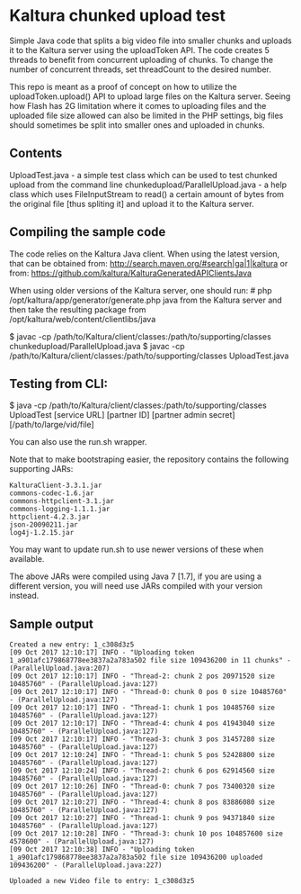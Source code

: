 # Kaltura chunked upload test
Simple Java code that splits a big video file into smaller chunks and uploads it to the Kaltura server using the uploadToken API.
The code creates 5 threads to benefit from concurrent uploading of chunks. To change the number of concurrent threads, set threadCount to the desired number.

This repo is meant as a proof of concept on how to utilize the uploadToken.upload() API to upload large files on the Kaltura server.
Seeing how Flash has 2G limitation where it comes to uploading files and the uploaded file size allowed can also be limited in the PHP settings, big files should sometimes be split into smaller ones and uploaded in chunks.


## Contents
UploadTest.java - a simple test class which can be used to test chunked upload from the command line
chunkedupload/ParallelUpload.java - a help class which uses FileInputStream to read() a certain amount of bytes from the original file [thus spliting it] and upload it to the Kaltura server.


## Compiling the sample code
The code relies on the Kaltura Java client. When using the latest version, that can be obtained from:
http://search.maven.org/#search|ga|1|kaltura
or from:
https://github.com/kaltura/KalturaGeneratedAPIClientsJava

When using older versions of the Kaltura server, one should run:
\# php /opt/kaltura/app/generator/generate.php java
from the Kaltura server and then take the resulting package from /opt/kaltura/web/content/clientlibs/java

$ javac -cp /path/to/Kaltura/client/classes:/path/to/supporting/classes chunkedupload/ParallelUpload.java
$ javac -cp /path/to/Kaltura/client/classes:/path/to/supporting/classes UploadTest.java

## Testing from CLI:
$ java -cp /path/to/Kaltura/client/classes:/path/to/supporting/classes UploadTest [service URL] [partner ID] [partner admin secret] [/path/to/large/vid/file]

You can also use the run.sh wrapper.

Note that to make bootstraping easier, the repository contains the following supporting JARs:
```
KalturaClient-3.3.1.jar
commons-codec-1.6.jar
commons-httpclient-3.1.jar
commons-logging-1.1.1.jar
httpclient-4.2.3.jar
json-20090211.jar
log4j-1.2.15.jar
```
You may want to update run.sh to use newer versions of these when available.

The above JARs were compiled using Java 7 [1.7], if you are using a different version, you will need use JARs compiled with your version instead.



## Sample output
```
Created a new entry: 1_c308d3z5
[09 Oct 2017 12:10:17] INFO - "Uploading token 1_a901afc179868778ee3837a2a783a502 file size 109436200 in 11 chunks" - (ParallelUpload.java:207) 
[09 Oct 2017 12:10:17] INFO - "Thread-2: chunk 2 pos 20971520 size 10485760" - (ParallelUpload.java:127) 
[09 Oct 2017 12:10:17] INFO - "Thread-0: chunk 0 pos 0 size 10485760" - (ParallelUpload.java:127) 
[09 Oct 2017 12:10:17] INFO - "Thread-1: chunk 1 pos 10485760 size 10485760" - (ParallelUpload.java:127) 
[09 Oct 2017 12:10:17] INFO - "Thread-4: chunk 4 pos 41943040 size 10485760" - (ParallelUpload.java:127) 
[09 Oct 2017 12:10:17] INFO - "Thread-3: chunk 3 pos 31457280 size 10485760" - (ParallelUpload.java:127) 
[09 Oct 2017 12:10:24] INFO - "Thread-1: chunk 5 pos 52428800 size 10485760" - (ParallelUpload.java:127) 
[09 Oct 2017 12:10:24] INFO - "Thread-2: chunk 6 pos 62914560 size 10485760" - (ParallelUpload.java:127) 
[09 Oct 2017 12:10:26] INFO - "Thread-0: chunk 7 pos 73400320 size 10485760" - (ParallelUpload.java:127) 
[09 Oct 2017 12:10:27] INFO - "Thread-4: chunk 8 pos 83886080 size 10485760" - (ParallelUpload.java:127) 
[09 Oct 2017 12:10:27] INFO - "Thread-1: chunk 9 pos 94371840 size 10485760" - (ParallelUpload.java:127) 
[09 Oct 2017 12:10:28] INFO - "Thread-3: chunk 10 pos 104857600 size 4578600" - (ParallelUpload.java:127) 
[09 Oct 2017 12:10:38] INFO - "Uploading token 1_a901afc179868778ee3837a2a783a502 file size 109436200 uploaded 109436200" - (ParallelUpload.java:227) 

Uploaded a new Video file to entry: 1_c308d3z5
```
